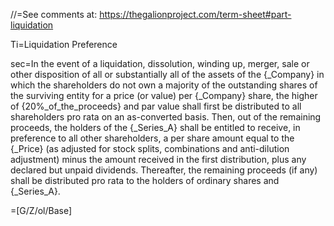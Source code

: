 //=See comments at: <a href="https://thegalionproject.com/term-sheet#part-liquidation">https://thegalionproject.com/term-sheet#part-liquidation</a>


Ti=Liquidation Preference

sec=In the event of a liquidation, dissolution, winding up, merger, sale or other disposition of all or substantially all of the assets of the {_Company} in which the shareholders do not own a majority of the outstanding shares of the surviving entity for a price (or value) per {_Company} share, the higher of {20%_of_the_proceeds} and par value shall first be distributed to all shareholders pro rata on an as-converted basis. Then, out of the remaining proceeds, the holders of the {_Series_A} shall be entitled to receive, in preference to all other shareholders, a per share amount equal to the {_Price} (as adjusted for stock splits, combinations and anti-dilution adjustment) minus the amount received in the first distribution, plus any declared but unpaid dividends. Thereafter, the remaining proceeds (if any) shall be distributed pro rata to the holders of ordinary shares and {_Series_A}.

=[G/Z/ol/Base]
